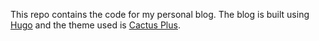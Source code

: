 This repo contains the code for my personal blog. The blog is built using [Hugo](https://gohugo.io) and the theme used is [Cactus Plus](https://themes.gohugo.io/themes/hugo-theme-cactus-plus/).